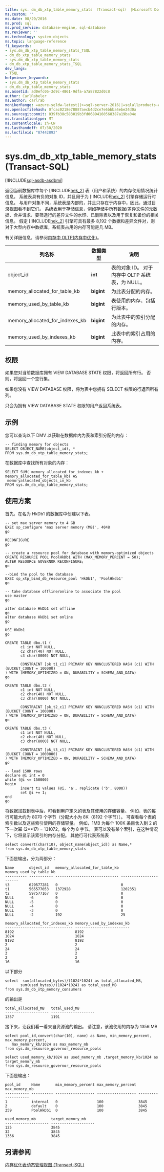 ```yaml
---
title: sys. dm_db_xtp_table_memory_stats （Transact-sql） |Microsoft Docs
ms.custom: ''
ms.date: 08/29/2016
ms.prod: sql
ms.prod_service: database-engine, sql-database
ms.reviewer: ''
ms.technology: system-objects
ms.topic: language-reference
f1_keywords:
- sys.dm_db_xtp_table_memory_stats_TSQL
- dm_db_xtp_table_memory_stats
- sys.dm_db_xtp_table_memory_stats
- dm_db_xtp_table_memory_stats_TSQL
dev_langs:
- TSQL
helpviewer_keywords:
- sys.dm_db_xtp_table_memory_stats
- dm_db_xtp_table_memory_stats
ms.assetid: ad0efc06-3d9c-4861-9dfa-a7a87822d0c8
author: CarlRabeler
ms.author: carlrab
monikerRange: =azure-sqldw-latest||>=sql-server-2016||=sqlallproducts-allversions||>=sql-server-linux-2017||=azuresqldb-mi-current
ms.openlocfilehash: 0fcac0218e78887aecb4d2ce7e6bbba4ebe24d0a
ms.sourcegitcommit: 039fb38c583019b3fd06894160568387a19ba04e
ms.translationtype: MT
ms.contentlocale: zh-CN
ms.lasthandoff: 07/30/2020
ms.locfileid: "87442892"
---
```

# <a name="sysdm_db_xtp_table_memory_stats-transact-sql"></a>sys.dm_db_xtp_table_memory_stats (Transact-SQL)
[!INCLUDE[sql-asdb-asdbmi](../../includes/applies-to-version/sql-asdb-asdbmi.md)]

  返回当前数据库中每个 [!INCLUDE[hek_2](../../includes/hek-2-md.md)] 表（用户和系统）的内存使用情况统计信息。 系统表具有负的对象 ID，并且用于为 [!INCLUDE[hek_2](../../includes/hek-2-md.md)] 引擎存储运行时信息。 与用户对象不同，系统表是内部的，并且只存在于内存中，因此，通过目录视图看不到它们。 系统表用于存储信息，例如存储中所有数据/差异文件的元数据、合并请求、要筛选行的差异文件的水印、已删除表以及用于恢复和备份的相关信息。 假定 [!INCLUDE[hek_2](../../includes/hek-2-md.md)] 引擎可具有最多 8,192 个数据和差异文件对，则对于大型内存中数据库，系统表占用的内存可能是几 MB。  
  
 有关详细信息，请参阅[内存中 OLTP&#40;内存中优化&#41;](../../relational-databases/in-memory-oltp/in-memory-oltp-in-memory-optimization.md)。  
  
|列名称|数据类型|说明|  
|-----------------|---------------|-----------------|  
|object_id|**int**|表的对象 ID。 对于内存中 OLTP 系统表，为 NULL。|  
|memory_allocated_for_table_kb|**bigint**|为此表分配的内存。|  
|memory_used_by_table_kb|**bigint**|表使用的内存，包括行版本。|  
|memory_allocated_for_indexes_kb|**bigint**|为此表中的索引分配的内存。|  
|memory_used_by_indexes_kb|**bigint**|此表中的索引占用的内存。|  
  
## <a name="permissions"></a>权限  
 如果您对当前数据库拥有 VIEW DATABASE STATE 权限，将返回所有行。 否则，将返回一个空行集。  
  
 如果您没有 VIEW DATABASE 权限，将为表中您拥有 SELECT 权限的行返回所有列。  
  
 只会为拥有 VIEW DATABASE STATE 权限的用户返回系统表。  
  
## <a name="examples"></a>示例  
 您可以查询以下 DMV 以获取在数据库内为表和索引分配的内存：  
  
```  
-- finding memory for objects  
SELECT OBJECT_NAME(object_id), *   
FROM sys.dm_db_xtp_table_memory_stats;  
```  
  
 在数据库中查找所有对象的内存：  
  
```  
SELECT SUM( memory_allocated_for_indexes_kb + memory_allocated_for_table_kb) AS  
 memoryallocated_objects_in_kb   
FROM sys.dm_db_xtp_table_memory_stats;  
```  
  
## <a name="user-scenario"></a>使用方案  
 首先，在名为 HkDb1 的数据库中创建以下表。  
  
```  
-- set max server memory to 4 GB  
EXEC sp_configure 'max server memory (MB)', 4048  
go  
  
RECONFIGURE  
go  
  
-- create a resource pool for database with memory-optimized objects  
CREATE RESOURCE POOL PoolHkDb1 WITH (MAX_MEMORY_PERCENT = 50);  
ALTER RESOURCE GOVERNOR RECONFIGURE;  
go  
  
--bind the pool to the database  
EXEC sp_xtp_bind_db_resource_pool 'HkDb1', 'PoolHkdb1'  
go  
  
-- take database offline/online to associate the pool  
use master  
go  
  
alter database HkDb1 set offline  
go  
alter database HkDb1 set online  
go  
  
USE HkDb1  
go  
  
CREATE TABLE dbo.t1 (  
       c1 int NOT NULL,  
       c2 char(40) NOT NULL,  
       c3 char(8000) NOT NULL,  
  
       CONSTRAINT [pk_t1_c1] PRIMARY KEY NONCLUSTERED HASH (c1) WITH (BUCKET_COUNT = 100000)  
) WITH (MEMORY_OPTIMIZED = ON, DURABILITY = SCHEMA_AND_DATA)  
go  
  
CREATE TABLE dbo.t2 (  
       c1 int NOT NULL,  
       c2 char(40) NOT NULL,  
       c3 char(8000) NOT NULL,  
  
       CONSTRAINT [pk_t2_c1] PRIMARY KEY NONCLUSTERED HASH (c1) WITH (BUCKET_COUNT = 100000)  
) WITH (MEMORY_OPTIMIZED = ON, DURABILITY = SCHEMA_AND_DATA)  
go  
  
CREATE TABLE dbo.t3 (  
       c1 int NOT NULL,  
       c2 char(40) NOT NULL,  
       c3 char(8000) NOT NULL,  
  
       CONSTRAINT [pk_t3_c1] PRIMARY KEY NONCLUSTERED HASH (c1) WITH (BUCKET_COUNT = 1000000)  
) WITH (MEMORY_OPTIMIZED = ON, DURABILITY = SCHEMA_AND_DATA)  
go  
  
-- load 150K rows  
declare @i int = 0  
while (@i <= 150000)  
begin  
       insert t1 values (@i, 'a', replicate ('b', 8000))  
       set @i += 1;  
end  
go  
```  
  
 将数据加载到表中后，可看到用户定义的表及其使用的存储容量。 例如，表的每行可能大约为 8070 个字节（分配大小为 8K（8192 个字节））。 可查看每个表的索引数以及这些索引使用的存储容量。 例如，1MB 为每个 100K 条目舍入到 2 的下一次幂 (2**17) = 131072，每个为 8 字节。 表可以没有某个索引，在这种情况下，它将显示该索引的内存分配。 其他行可代表系统表  
  
```  
select convert(char(10), object_name(object_id)) as Name,*   
from sys.dm_db_xtp_table_memory_stats  
```  
  
 下面是输出，分为两部分：  
  
```  
Name       object_id   memory_allocated_for_table_kb memory_used_by_table_kb  
---------- ----------- ----------------------------- -----------------------  
t3         629577281   0                             0  
t1         565577053   1372928                       1202351  
t2         597577167   0                             0  
NULL       -6          0                             0  
NULL       -5          0                             0  
NULL       -4          0                             0  
NULL       -3          0                             0  
NULL       -2          192                           25  
  
memory_allocated_for_indexes_kb memory_used_by_indexes_kb  
------------------------------- -------------------------  
8192                            8192  
1024                            1024  
8192                            8192  
2                               2  
24                              24  
2                               2  
2                               2  
16                              16  
```  
  
 以下部分  
  
```  
select  sum(allocated_bytes)/(1024*1024) as total_allocated_MB,   
       sum(used_bytes)/(1024*1024) as total_used_MB  
from sys.dm_db_xtp_memory_consumers  
```  
  
 的输出是  
  
```  
total_allocated_MB   total_used_MB  
-------------------- --------------------  
1357                 1191  
```  
  
 接下来，让我们看一看来自资源池的输出。 请注意，该池使用的内存为 1356 MB  
  
```  
select pool_id,convert(char(10), name) as Name, min_memory_percent, max_memory_percent,   
   max_memory_kb/1024 as max_memory_mb  
from sys.dm_resource_governor_resource_pools  
  
select used_memory_kb/1024 as used_memory_mb ,target_memory_kb/1024 as target_memory_mb  
from sys.dm_resource_governor_resource_pools  
```  
  
 下面是输出：  
  
```  
pool_id     Name       min_memory_percent max_memory_percent max_memory_mb  
----------- ---------- ------------------ ------------------ --------------------  
1           internal   0                  100                3845  
2           default    0                  100                3845  
259         PoolHkDb1  0                  100                3845  
  
used_memory_mb       target_memory_mb  
-------------------- --------------------  
125                  3845  
32                   3845  
1356                 3845  
```  
  
## <a name="see-also"></a>另请参阅  
 [内存优化表动态管理视图 &#40;Transact-SQL&#41;](../../relational-databases/system-dynamic-management-views/memory-optimized-table-dynamic-management-views-transact-sql.md)  
  
  
